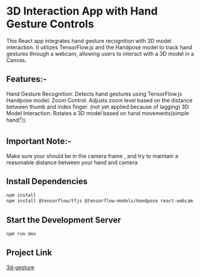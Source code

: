 # 3D Interaction App with Hand Gesture Controls
This React app integrates hand gesture recognition with 3D model interaction. It utilizes TensorFlow.js and the Handpose model to track hand gestures through a webcam, allowing users to interact with a 3D model in a Canvas.

## Features:-
 Hand Gesture Recognition: Detects hand gestures using TensorFlow.js Handpose model.
 Zoom Control: Adjusts zoom level based on the distance between thumb and index finger. (not yet applied because of lagging)
 3D Model Interaction: Rotates a 3D model based on hand movements(simple hand✋).

## Important Note:-
 Make sure your should be in the camera frame , and try to maintain a reasonable distance between your hand and camera


## Install Dependencies
```bash
npm install 
npm install @tensorflow/tfjs @tensorflow-models/handpose react-webcam
```

## Start the Development Server
```bash
npm run dev
```
## Project Link
[3d-gesture](https://3d-gesture.vercel.app/)
